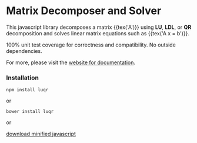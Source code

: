 # Matrix Decomposer and Solver

This javascript library decomposes a matrix {{tex('A')}} using **LU**,
**LDL**, or **QR** decomposition and solves linear matrix equations such as
{{tex('A x = b')}}.

100% unit test coverage for correctness and compatibility. No outside dependencies.

For more, please visit the [website for documentation](https://themadcreator.github.io/luqr).

### Installation

~~~
npm install luqr
~~~

or

~~~
bower install luqr
~~~

or

[download minified javascript]()

